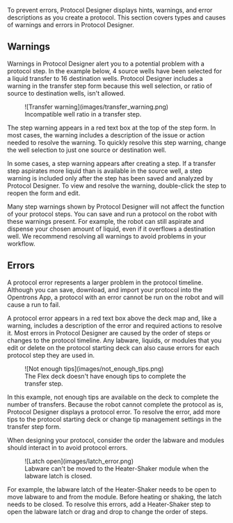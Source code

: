 To prevent errors, Protocol Designer displays hints, warnings, and error descriptions as you create a protocol. This section covers types and causes of warnings and errors in Protocol Designer. 

## Warnings

Warnings in Protocol Designer alert you to a potential problem with a protocol step. In the example below, 4 source wells have been selected for a liquid transfer to 16 destination wells. Protocol Designer includes a warning in the transfer step form because this well selection, or ratio of source to destination wells, isn't allowed. 

<figure class="screenshot" markdown>
  ![Transfer warning](images/transfer_warning.png)
  <figcaption>Incompatible well ratio in a transfer step.</figcaption>
</figure>

The step warning appears in a red text box at the top of the step form. In most cases, the warning includes a description of the issue or action needed to resolve the warning. To quickly resolve this step warning, change the well selection to just one source or destination well. 

In some cases, a step warning appears after creating a step. If a transfer step aspirates more liquid than is available in the source well, a step warning is included only after the step has been saved and analyzed by Protocol Designer. To view and resolve the warning, double-click the step to reopen the form and edit. 

Many step warnings shown by Protocol Designer will not affect the function of your protocol steps. You can save and run a protocol on the robot with these warnings present. For example, the robot can still aspirate and dispense your chosen amount of liquid, even if it overflows a destination well. We recommend resolving all warnings to avoid problems in your workflow. 

## Errors

A protocol error represents a larger problem in the protocol timeline. Although you can save, download, and import your protocol into the Opentrons App, a protocol with an error cannot be run on the robot and will cause a run to fail. 

A protocol error appears in a red text box above the deck map and, like a warning, includes a description of the error and required actions to resolve it. Most errors in Protocol Designer are caused by the order of steps or changes to the protocol timeline. Any labware, liquids, or modules that you edit or delete on the protocol starting deck can also cause errors for each protocol step they are used in. 

<figure class="screenshot" markdown>
  ![Not enough tips](images/not_enough_tips.png)
  <figcaption>The Flex deck doesn't have enough tips to complete the transfer step.</figcaption>
</figure>

In this example, not enough tips are available on the deck to complete the number of transfers. Because the robot cannot complete the protocol as is, Protocol Designer displays a protocol error. To resolve the error, add more tips to the protocol starting deck or change tip management settings in the transfer step form. 

When designing your protocol, consider the order the labware and modules should interact in to avoid protocol errors. 

<figure class="screenshot" markdown>
  ![Latch open](images/latch_error.png)
  <figcaption>Labware can't be moved to the Heater-Shaker module when the labware latch is closed.</figcaption>
</figure>

For example, the labware latch of the Heater-Shaker needs to be open to move labware to and from the module. Before heating or shaking, the latch needs to be closed. To resolve this errors, add a Heater-Shaker step to open the labware latch or drag and drop to change the order of steps. 